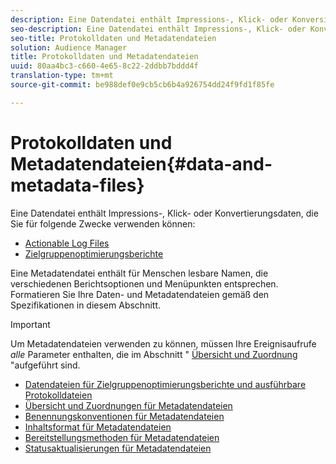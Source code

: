```yaml
---
description: Eine Datendatei enthält Impressions-, Klick- oder Konversionsdaten, die Sie in den Berichten zur Zielgruppenoptimierung und für ausführbare Protokolldateien verwenden können. Eine Metadatendatei enthält für Menschen lesbare Namen, die verschiedenen Berichtsoptionen und Menüpunkten entsprechen. Formatieren Sie Ihre Daten- und Metadatendateien gemäß den Spezifikationen in diesem Abschnitt.
seo-description: Eine Datendatei enthält Impressions-, Klick- oder Konversionsdaten, die Sie in den Berichten zur Zielgruppenoptimierung und für ausführbare Protokolldateien verwenden können. Eine Metadatendatei enthält für Menschen lesbare Namen, die verschiedenen Berichtsoptionen und Menüpunkten entsprechen. Formatieren Sie Ihre Daten- und Metadatendateien gemäß den Spezifikationen in diesem Abschnitt.
seo-title: Protokolldaten und Metadatendateien
solution: Audience Manager
title: Protokolldaten und Metadatendateien
uuid: 80aa4bc3-c660-4e65-8c22-2ddbb7bddd4f
translation-type: tm+mt
source-git-commit: be988def0e9cb5cb6b4a926754dd24f9fd1f85fe

---
```



# Protokolldaten und Metadatendateien{#data-and-metadata-files}

Eine Datendatei enthält Impressions-, Klick- oder Konvertierungsdaten, die Sie für folgende Zwecke verwenden können:

* [Actionable Log Files](/help/using/integration/media-data-integration/actionable-log-files.md)
* [Zielgruppenoptimierungsberichte](/help/using/reporting/audience-optimization-reports/audience-optimization-reports.md)

Eine Metadatendatei enthält für Menschen lesbare Namen, die verschiedenen Berichtsoptionen und Menüpunkten entsprechen. Formatieren Sie Ihre Daten- und Metadatendateien gemäß den Spezifikationen in diesem Abschnitt.

>[!IMPORTANT]
>
>Um Metadatendateien verwenden zu können, müssen Ihre Ereignisaufrufe *alle* Parameter enthalten, die im Abschnitt " [Übersicht und Zuordnung](../../../reporting/audience-optimization-reports/metadata-files-intro/metadata-file-overview.md) "aufgeführt sind.

* [Datendateien für Zielgruppenoptimierungsberichte und ausführbare Protokolldateien](/help/using/reporting/audience-optimization-reports/metadata-files-intro/datafiles-intro.md)
* [Übersicht und Zuordnungen für Metadatendateien](/help/using/reporting/audience-optimization-reports/metadata-files-intro/metadata-file-overview.md)
* [Benennungskonventionen für Metadatendateien](/help/using/reporting/audience-optimization-reports/metadata-files-intro/metadata-file-names.md)
* [Inhaltsformat für Metadatendateien](/help/using/reporting/audience-optimization-reports/metadata-files-intro/metadata-file-contents.md)
* [Bereitstellungsmethoden für Metadatendateien](/help/using/reporting/audience-optimization-reports/metadata-files-intro/metadata-delivery-methods.md)
* [Statusaktualisierungen für Metadatendateien](/help/using/reporting/audience-optimization-reports/metadata-files-intro/metadata-update-status.md)




